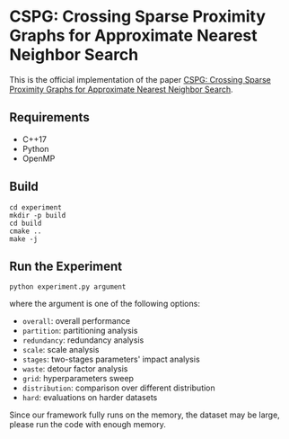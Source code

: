 # CSPG: Crossing Sparse Proximity Graphs for Approximate Nearest Neighbor Search

This is the official implementation of the paper [CSPG: Crossing Sparse Proximity Graphs for Approximate Nearest Neighbor Search](https://example.com/paper).

## Requirements

* C++17
* Python
* OpenMP

## Build

```shell
cd experiment
mkdir -p build
cd build
cmake ..
make -j
```

## Run the Experiment

```shell
python experiment.py argument
```

where the argument is one of the following options:

* `overall`: overall performance
* `partition`: partitioning analysis
* `redundancy`: redundancy analysis
* `scale`: scale analysis
* `stages`: two-stages parameters' impact analysis
* `waste`: detour factor analysis
* `grid`: hyperparameters sweep
* `distribution`: comparison over different distribution
* `hard`: evaluations on harder datasets

Since our framework fully runs on the memory, the dataset may be large, please run the code with enough memory.

